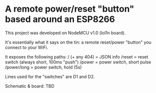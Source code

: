 # A remote power/reset "button" based around an ESP8266
This project was developed on NodeMCU v1.0 (lol1n board).


It's essentially what it says on the tin: a remote reset/power "button" you connect to your WiFi.

It exposes the following paths:
/ (+ any 404) = JSON info
/reset = reset switch (always short, 100ms "push")
/power = power switch, short pulse
/power/long = power switch, hold (5s)

Lines used for the "switches" are D1 and D2.

Schematic & board: TBD
